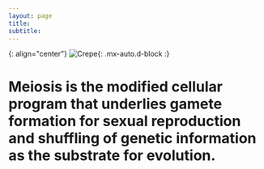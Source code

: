 ```yaml
---
layout: page
title: 
subtitle: 
---
```


{: align="center"}
![Crepe](https://beautifuljekyll.com/assets/img/crepe.jpg){: .mx-auto.d-block :}

# Meiosis is the modified cellular program that underlies gamete formation for sexual reproduction and shuffling of genetic information as the substrate for evolution.
